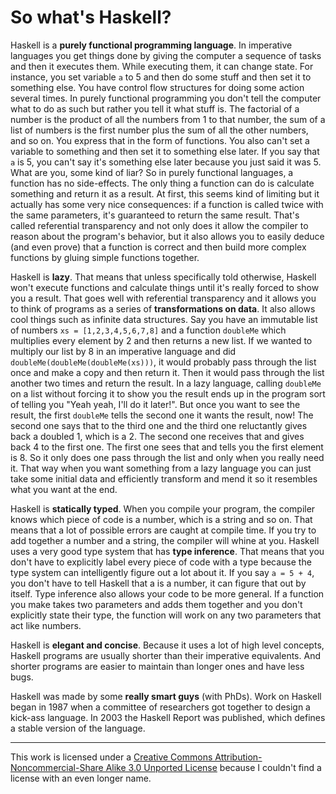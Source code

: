 # So what's Haskell?

Haskell is a **purely functional programming language**. In imperative languages
you get things done by giving the computer a sequence of tasks and then it
executes them. While executing them, it can change state. For instance, you set
variable `a` to 5 and then do some stuff and then set it to something else. You
have control flow structures for doing some action several times. In purely
functional programming you don't tell the computer what to do as such but rather
you tell it what stuff is. The factorial of a number is the product of all the
numbers from 1 to that number, the sum of a list of numbers is the first number
plus the sum of all the other numbers, and so on. You express that in the form
of functions. You also can't set a variable to something and then set it to
something else later. If you say that `a` is 5, you can't say it's something
else later because you just said it was 5. What are you, some kind of liar? So
in purely functional languages, a function has no side-effects. The only thing a
function can do is calculate something and return it as a result. At first, this
seems kind of limiting but it actually has some very nice consequences: if a
function is called twice with the same parameters, it's guaranteed to return the
same result. That's called referential transparency and not only does it allow
the compiler to reason about the program's behavior, but it also allows you to
easily deduce (and even prove) that a function is correct and then build more
complex functions by gluing simple functions together. 

Haskell is **lazy**. That means that unless specifically told otherwise, Haskell
won't execute functions and calculate things until it's really forced to show
you a result. That goes well with referential transparency and it allows you to
think of programs as a series of **transformations on data**. It also allows
cool things such as infinite data structures. Say you have an immutable list of
numbers `xs = [1,2,3,4,5,6,7,8]` and a function `doubleMe` which multiplies
every element by 2 and then returns a new list. If we wanted to multiply our
list by 8 in an imperative language and did `doubleMe(doubleMe(doubleMe(xs)))`,
it would probably pass through the list once and make a copy and then return it.
Then it would pass through the list another two times and return the result. In
a lazy language, calling `doubleMe` on a list without forcing it to show you the
result ends up in the program sort of telling you "Yeah yeah, I'll do it
later!". But once you want to see the result, the first `doubleMe` tells the
second one it wants the result, now! The second one says that to the third one
and the third one reluctantly gives back a doubled 1, which is a 2. The second
one receives that and gives back 4 to the first one. The first one sees that and
tells you the first element is 8. So it only does one pass through the list and
only when you really need it. That way when you want something from a lazy
language you can just take some initial data and efficiently transform and mend
it so it resembles what you want at the end. 

Haskell is **statically typed**. When you compile your program, the compiler
knows which piece of code is a number, which is a string and so on. That means
that a lot of possible errors are caught at compile time. If you try to add
together a number and a string, the compiler will whine at you. Haskell uses a
very good type system that has **type inference**. That means that you don't
have to explicitly label every piece of code with a type because the type system
can intelligently figure out a lot about it. If you say `a = 5 + 4`, you don't
have to tell Haskell that a is a number, it can figure that out by itself. Type
inference also allows your code to be more general. If a function you make takes
two parameters and adds them together and you don't explicitly state their type,
the function will work on any two parameters that act like numbers. 

Haskell is **elegant and concise**. Because it uses a lot of high level
concepts, Haskell programs are usually shorter than their imperative
equivalents. And shorter programs are easier to maintain than longer ones and
have less bugs. 

Haskell was made by some **really smart guys** (with PhDs). Work on Haskell
began in 1987 when a committee of researchers got together to design a kick-ass
language. In 2003 the Haskell Report was published, which defines a stable
version of the language. 

---
This work is licensed under a [Creative Commons Attribution-Noncommercial-Share
Alike 3.0 Unported License](https://creativecommons.org/licenses/by-nc-sa/3.0/)
because I couldn't find a license with an even longer name. 